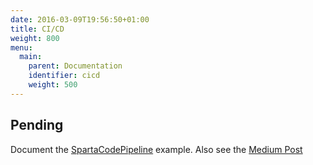 ```yaml
---
date: 2016-03-09T19:56:50+01:00
title: CI/CD
weight: 800
menu:
  main:
    parent: Documentation
    identifier: cicd
    weight: 500
---
```



## Pending

Document the [SpartaCodePipeline](https://github.com/mweagle/SpartaCodePipeline) example. Also see the [Medium Post](https://medium.com/@mweagle/serverless-serverfull-and-weaving-pipelines-c9f83eec9227)